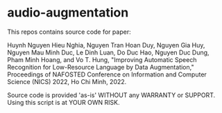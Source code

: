 # audio-augmentation

This repos contains source code for paper:

Huynh Nguyen Hieu Nghia, Nguyen Tran Hoan Duy, Nguyen Gia Huy, Nguyen Mau Minh Duc, Le Dinh Luan, Do Duc Hao, Nguyen Duc Dung, Pham Minh Hoang, and Vo T. Hung, "Improving Automatic Speech Recognition for Low-Resource Language by Data Augmentation," Proceedings of NAFOSTED Conference on Information and Computer Science (NICS) 2022, Ho Chi Minh, 2022.


Source code is provided 'as-is' WITHOUT any WARRANTY or SUPPORT. Using this script is at YOUR OWN RISK.
